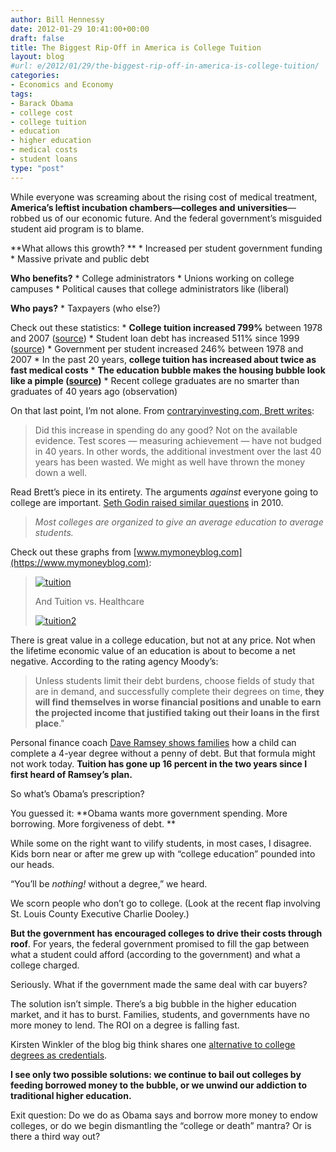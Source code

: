 ```yaml
---
author: Bill Hennessy
date: 2012-01-29 10:41:00+00:00
draft: false
title: The Biggest Rip-Off in America is College Tuition
layout: blog
#url: e/2012/01/29/the-biggest-rip-off-in-america-is-college-tuition/
categories:
- Economics and Economy
tags:
- Barack Obama
- college cost
- college tuition
- education
- higher education
- medical costs
- student loans
type: "post"
---
```


While everyone was screaming about the rising cost of medical treatment, **America’s leftist incubation chambers—colleges and universities**—robbed us of our economic future. And the federal government’s misguided student aid program is to blame.

**What allows this growth? **   * Increased per student government funding   * Massive private and public debt

**Who benefits?**   * College administrators   * Unions working on college campuses   * Political causes that college administrators like (liberal)

**Who pays?**   * Taxpayers (who else?)

Check out these statistics:   * **College tuition increased 799%** between 1978 and 2007 ([source](https://seekingalpha.com/article/144835-college-tuition-explaining-the-increases))   * Student loan debt has increased 511% since 1999 ([source](https://www.theatlantic.com/business/archive/2011/08/chart-of-the-day-student-loans-have-grown-511-since-1999/243821/))   * Government per student increased 246% between 1978 and 2007   * In the past 20 years, **college tuition has increased about twice as fast medical costs**   * **The education bubble makes the housing bubble look like a pimple ([source](https://www.mymoneyblog.com/charts-college-tuition-vs-housing-bubble-vs-medical-costs.html))**   * Recent college graduates are no smarter than graduates of 40 years ago (observation)

On that last point, I’m not alone. From [contraryinvesting.com, Brett writes](https://contraryinvesting.com/entrepreneurship/the-roi-of-higher-education-questioned-and-exposed/):

> Did this increase in spending do any good? Not on the available evidence. Test scores — measuring achievement — have not budged in 40 years. In other words, the additional investment over the last 40 years has been wasted. We might as well have thrown the money down a well.
> 
> 

Read Brett’s piece in its entirety. The arguments _against_ everyone going to college are important. [Seth Godin raised similar questions](https://sethgodin.typepad.com/seths_blog/2010/04/the-coming-meltdown-in-higher-education-as-seen-by-a-marketer.html) in 2010.

> _Most colleges are organized to give an average education to average students._
> 
> 

Check out these graphs from [www.mymoneyblog.com](https://www.mymoneyblog.com):

> [![tuition](https://hennessysview.com/wp-content/uploads/2012/01/tuition.gif)
](https://www.mymoneyblog.com/charts-college-tuition-vs-housing-bubble-vs-medical-costs.html)
> 
> And Tuition vs. Healthcare
> 
> [![tuition2](https://hennessysview.com/wp-content/uploads/2012/01/tuition2.gif)
](https://www.mymoneyblog.com/charts-college-tuition-vs-housing-bubble-vs-medical-costs.html)
> 
> 

There is great value in a college education, but not at any price. Not when the lifetime economic value of an education is about to become a net negative. According to the rating agency Moody’s:

> Unless students limit their debt burdens, choose fields of study that are in demand, and successfully complete their degrees on time, **they will find themselves in worse financial positions and unable to earn the projected income that justified taking out their loans in the first place**."
> 
> 

Personal finance coach [Dave Ramsey shows families](https://www.daveramsey.com/article/saving-for-college-is-easier-than-you-think/lifeandmoney_college/) how a child can complete a 4-year degree without a penny of debt. But that formula might not work today. **Tuition has gone up 16 percent in the two years since I first heard of Ramsey’s plan.**

So what’s Obama’s prescription?

You guessed it: **Obama wants more government spending. More borrowing. More forgiveness of debt. **

While some on the right want to vilify students, in most cases, I disagree. Kids born near or after me grew up with “college education” pounded into our heads.

“You’ll be _nothing!_ without a degree,” we heard.

We scorn people who don’t go to college. (Look at the recent flap involving St. Louis County Executive Charlie Dooley.)

**But the government has encouraged colleges to drive their costs through roof**. For years, the federal government promised to fill the gap between what a student could afford (according to the government) and what a college charged.

Seriously. What if the government made the same deal with car buyers? 

The solution isn’t simple. There’s a big bubble in the higher education market, and it has to burst. Families, students, and governments have no more money to lend. The ROI on a degree is falling fast.

Kirsten Winkler of the blog big think shares one [alternative to college degrees as credentials](https://bigthink.com/ideas/38203). 

**I see only two possible solutions: we continue to bail out colleges by feeding borrowed money to the bubble, or we unwind our addiction to traditional higher education.**

Exit question: Do we do as Obama says and borrow more money to endow colleges, or do we begin dismantling the “college or death” mantra? Or is there a third way out?
